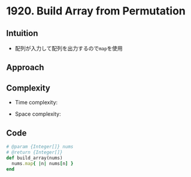 # 1920. Build Array from Permutation

## Intuition

- 配列が入力して配列を出力するので`map`を使用

## Approach
<!-- Describe your approach to solving the problem. -->

## Complexity

- Time complexity:
<!-- Add your time complexity here, e.g. $$O(n)$$ -->

- Space complexity:
<!-- Add your space complexity here, e.g. $$O(n)$$ -->

## Code

```ruby
# @param {Integer[]} nums
# @return {Integer[]}
def build_array(nums)
  nums.map{ |n| nums[n] }
end
```
